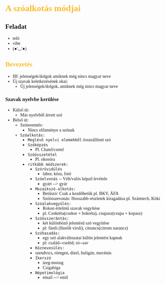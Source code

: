 <span style="font-family:'cascadia code'">
<span style="color:#fabd2f"></span>

# <span style="color:#fabd2f"> A szóalkotás módjai


## Feladat
- teló
- vibe
- (●'◡'●)

## <span style="color:#fabd2f">Bevezetés
- Hf: jelenségek/dolgok amiknek még nincs magyar neve
- Új szavak keletkezésének okai:
  - Új jelenségek/dolgok, amiknek még nincs magyar neve

### Szavak nyelvbe kerülése
- Külső út:
  - Más nyelvből átvett szó
- Belső út:
  - Szóteremtés:
    - Nincs előzménye a szónak
  - `Szóalkotás:`
    - `Meglévő nyelvi elemekből` összeállított szó
    - `Szóképzés`
      - Pl. Chatel/csetel
    - `Szóösszetétel`
      - Pl. okosóra
    - `ritkább módszerek:`
      - `Szórövidülés`
        - labor, kösz, fotó
      - `Szóelvonás` -- Vélt/valós képző levétele
        - gyárt --> gyár
      - `Mozaikszó-alkotás:`
        - Betűszó: Csak a kezdőbetűk pl. BKV, ÁFA
        - Szóösszevonás: Hosszabb részletek kiragadása pl. Számtech, Köki
      - `Szóalakvegyülés:`
        - Rokon értelmű szavak vegyítése
        - pl. Csokréta(csokor + bokréta), csupasz(csupa + kopasz)
      - `Szóösszerántás:`
        - két különböző jelentésű szó vegyítése
        - pl: füstli (füstölt virsli), citrancs(citrom narancs)
      - `Szóhasadás:`
        - egy szó alakváltozatai külön jelentést kapnak
        - pl: család--cseléd; só--sav
      - `Köznevesülés:`
      - szendvics, röntgen, dízel, huligán, mecénás
      - `Ikerszó`
        - izeg-mozog
        - Csigabiga
      - `Népetimológia`
        - email --> emil


